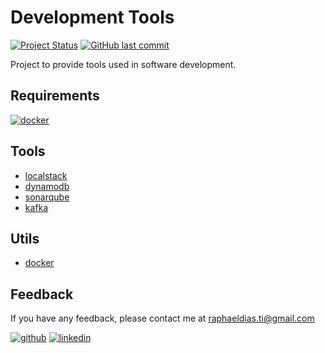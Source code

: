 # Development Tools

[![Project Status](https://img.shields.io/static/v1?label=project%20status&message=complete&color=success&style=flat-square)](#)
[![GitHub last commit](https://img.shields.io/github/last-commit/raphaelbh/readme-template?style=flat-square)](#)

Project to provide tools used in software development.

## Requirements

[![docker](https://img.shields.io/badge/Docker-2CA5E0?style=for-the-badge&logo=docker&logoColor=white)](https://www.docker.com/)

## Tools
- [localstack](/localstack)
- [dynamodb](/dynamodb)
- [sonarqube](/sonarqube)
- [kafka](/kafka)

## Utils
- [docker](/utils/docker)

## Feedback

If you have any feedback, please contact me at raphaeldias.ti@gmail.com

[![github](https://img.shields.io/badge/GitHub-100000?style=for-the-badge&logo=github&logoColor=white)](https://github.com/raphaelbh)
[![linkedin](https://img.shields.io/badge/LinkedIn-0077B5?style=for-the-badge&logo=linkedin&logoColor=white)](https://www.linkedin.com/in/raphaelbh/)